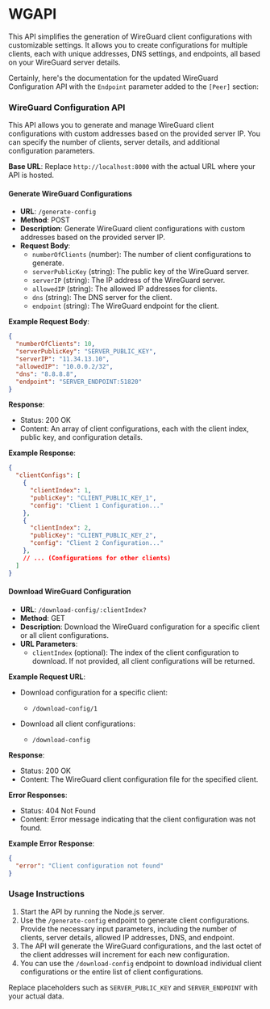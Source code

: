 # WGAPI
This API simplifies the generation of WireGuard client configurations with customizable settings. It allows you to create configurations for multiple clients, each with unique addresses, DNS settings, and endpoints, all based on your WireGuard server details.

Certainly, here's the documentation for the updated WireGuard Configuration API with the `Endpoint` parameter added to the `[Peer]` section:

### WireGuard Configuration API

This API allows you to generate and manage WireGuard client configurations with custom addresses based on the provided server IP. You can specify the number of clients, server details, and additional configuration parameters.

**Base URL**: Replace `http://localhost:8000` with the actual URL where your API is hosted.

#### Generate WireGuard Configurations

- **URL**: `/generate-config`
- **Method**: POST
- **Description**: Generate WireGuard client configurations with custom addresses based on the provided server IP.
- **Request Body**:
  - `numberOfClients` (number): The number of client configurations to generate.
  - `serverPublicKey` (string): The public key of the WireGuard server.
  - `serverIP` (string): The IP address of the WireGuard server.
  - `allowedIP` (string): The allowed IP addresses for clients.
  - `dns` (string): The DNS server for the client.
  - `endpoint` (string): The WireGuard endpoint for the client.

**Example Request Body**:
```json
{
  "numberOfClients": 10,
  "serverPublicKey": "SERVER_PUBLIC_KEY",
  "serverIP": "11.34.13.10",
  "allowedIP": "10.0.0.2/32",
  "dns": "8.8.8.8",
  "endpoint": "SERVER_ENDPOINT:51820"
}
```

**Response**:
- Status: 200 OK
- Content: An array of client configurations, each with the client index, public key, and configuration details.

**Example Response**:
```json
{
  "clientConfigs": [
    {
      "clientIndex": 1,
      "publicKey": "CLIENT_PUBLIC_KEY_1",
      "config": "Client 1 Configuration..."
    },
    {
      "clientIndex": 2,
      "publicKey": "CLIENT_PUBLIC_KEY_2",
      "config": "Client 2 Configuration..."
    },
    // ... (Configurations for other clients)
  ]
}
```

#### Download WireGuard Configuration

- **URL**: `/download-config/:clientIndex?`
- **Method**: GET
- **Description**: Download the WireGuard configuration for a specific client or all client configurations.
- **URL Parameters**:
  - `clientIndex` (optional): The index of the client configuration to download. If not provided, all client configurations will be returned.

**Example Request URL**:
- Download configuration for a specific client:
  - `/download-config/1`

- Download all client configurations:
  - `/download-config`

**Response**:
- Status: 200 OK
- Content: The WireGuard client configuration file for the specified client.

**Error Responses**:
- Status: 404 Not Found
- Content: Error message indicating that the client configuration was not found.

**Example Error Response**:
```json
{
  "error": "Client configuration not found"
}
```

### Usage Instructions

1. Start the API by running the Node.js server.
2. Use the `/generate-config` endpoint to generate client configurations. Provide the necessary input parameters, including the number of clients, server details, allowed IP addresses, DNS, and endpoint.
3. The API will generate the WireGuard configurations, and the last octet of the client addresses will increment for each new configuration.
4. You can use the `/download-config` endpoint to download individual client configurations or the entire list of client configurations.

Replace placeholders such as `SERVER_PUBLIC_KEY` and `SERVER_ENDPOINT` with your actual data.

